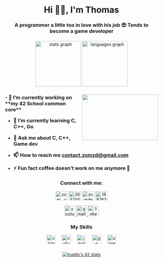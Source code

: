 <h1 align="center">Hi 👋😁, I'm Thomas</h1>
<h3 align="center">A programmer a little too in love with his job 😎 Tends to become a game developer</h3>

###

<div align="center">
  <img src="https://github-readme-stats.vercel.app/api?username=ZomDev3343&hide_title=false&hide_rank=false&show_icons=true&include_all_commits=true&count_private=true&disable_animations=false&theme=dracula&locale=en&hide_border=false" height="150" alt="stats graph"  />
  <img src="https://github-readme-stats.vercel.app/api/top-langs?username=ZomDev3343&locale=en&hide_title=false&layout=compact&card_width=320&langs_count=5&theme=dracula&hide_border=false" height="150" alt="languages graph"  />
</div>

###

<img align="right" height="150" width="250" src="https://i.giphy.com/media/v1.Y2lkPTc5MGI3NjExM3FvMmY1am53NWdvcmV6ZDI3eDY2dng2eG82YXBzMHloZG8yMnk4diZlcD12MV9pbnRlcm5hbF9naWZfYnlfaWQmY3Q9Zw/13sK2LHnXFx5za/giphy.gif"  />

###

<h3>
  - 🔭 I’m currently working on **my 42 School common core**

- 🌱 I’m currently learning **C, C++, Go**

- 💬 Ask me about **C, C++, Game dev**

- 📫 How to reach me **contact.zomzd@gmail.com**

- ⚡ Fun fact **coffee doesn't work on me anymore 🫥**
</h3>

<h3 align="center">Connect with me:</h3>
<p align="center">
<a href="https://twitter.com/zom__yt" target="blank"><img align="center" src="https://raw.githubusercontent.com/rahuldkjain/github-profile-readme-generator/master/src/images/icons/Social/twitter.svg" alt="zom__yt" height="30" width="40" /></a>
<a href="https://stackoverflow.com/users/26420062" target="blank"><img align="center" src="https://raw.githubusercontent.com/rahuldkjain/github-profile-readme-generator/master/src/images/icons/Social/stack-overflow.svg" alt="26420062" height="30" width="40" /></a>
<a href="https://www.leetcode.com/zomdev3343" target="blank"><img align="center" src="https://raw.githubusercontent.com/rahuldkjain/github-profile-readme-generator/master/src/images/icons/Social/leet-code.svg" alt="zomdev3343" height="30" width="40" /></a>
<a href="https://discord.gg/188763699778027521" target="blank"><img align="center" src="https://raw.githubusercontent.com/rahuldkjain/github-profile-readme-generator/master/src/images/icons/Social/discord.svg" alt="188763699778027521" height="30" width="40" /></a>
  <br/><br/>
  <a href="https://www.youtube.com/@Thomas-Code-t4g" target="_blank">
    <img src="https://img.shields.io/static/v1?message=Youtube&logo=youtube&label=&color=FF0000&logoColor=white&labelColor=&style=for-the-badge" height="35" alt="youtube logo"  />
  </a>
  <a href="mailto:contact.zomzd@gmail.com" target="_blank">
    <img src="https://img.shields.io/static/v1?message=Gmail&logo=gmail&label=&color=D14836&logoColor=white&labelColor=&style=for-the-badge" height="35" alt="gmail logo"  />
  </a>
  <a href="https://www.linkedin.com/in/thomas-ruello/" target="_blank">
    <img src="https://img.shields.io/static/v1?message=LinkedIn&logo=linkedin&label=&color=0077B5&logoColor=white&labelColor=&style=for-the-badge" height="35" alt="linkedin logo"  />
  </a>
</p>

<div align="center">
  <h3>My Skills</h3>
  <img src="https://cdn.jsdelivr.net/gh/devicons/devicon/icons/c/c-original.svg" height="30" alt="c logo"  />
  <img width="12" />
  <img src="https://cdn.jsdelivr.net/gh/devicons/devicon/icons/cplusplus/cplusplus-original.svg" height="30" alt="cplusplus logo"  />
  <img width="12" />
  <img src="https://cdn.jsdelivr.net/gh/devicons/devicon/icons/java/java-original.svg" height="30" alt="java logo"  />
  <img width="12" />
  <img src="https://cdn.jsdelivr.net/gh/devicons/devicon/icons/go/go-original.svg" height="30" alt="go logo"  />
  <img width="12" />
  <img src="https://cdn.jsdelivr.net/gh/devicons/devicon/icons/unrealengine/unrealengine-original.svg" height="30" alt="unrealengine logo"  />
</div>

###

<div align="center">

  [![truello's 42 stats](https://badge42.coday.fr/api/v2/clvjj7mxh3319901p4y5i2rnlz/stats?cursusId=21&coalitionId=319)](https://github.com/Coday-meric/badge42)

</div>

